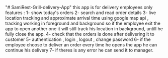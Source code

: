 "# SamiRest-Grill-delivery-App" 
this app is for delivery employees only 
features :
1- show today's orders 
2- search and  read  order details
3- live location tracking and approximate arrival time using google map api , tracking working in foreground 
and background so if the employee exit the app to open another one  it will still track his location in background,
untill he fully close the app.
4- check that the orders is done after delivering it to customer 
5- authentication , login , logout , change password
6- if the employee choose to deliver an order every time he opens the app he can continue his delivery
7- if theres is any error he can send it to manager.